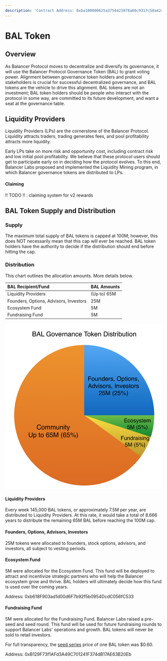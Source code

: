 ```yaml
---
description: 'Contract Address: 0xba100000625a3754423978a60c9317c58a424e3d'
---
```


# BAL Token

## Overview

As Balancer Protocol moves to decentralize and diversify its governance, it will use the Balancer Protocol Governance Token \(BAL\) to grant voting power. Alignment between governance token holders and protocol stakeholders is crucial for successful decentralized governance, and BAL tokens are the vehicle to drive this alignment. BAL tokens are not an investment; BAL token holders should be people who interact with the protocol in some way, are committed to its future development, and want a seat at the governance table.

## Liquidity Providers

Liquidity Providers \(LPs\) are the cornerstone of the Balancer Protocol. Liquidity attracts traders, trading generates fees, and pool profitability attracts more liquidity. 

Early LPs take on more risk and opportunity cost, including contract risk and low initial pool profitability. We believe that these protocol users should get to participate early on in deciding how the protocol evolves. To this end, Balancer Labs proposed and implemented the Liquidity Mining program, in which Balancer governance tokens are distributed to LPs.

#### Claiming

!! TODO !! : claiming system for v2 rewards

## BAL Token Supply and Distribution

### Supply

The maximum total supply of BAL tokens is capped at 100M; however, this does NOT necessarily mean that this cap will ever be reached. BAL token holders have the authority to decide if the distribution should end before hitting the cap. 

### Distribution

This chart outlines the allocation amounts. More details below.

| BAL Recipient/Fund | BAL Amounts |
| :--- | :--- |
| Liquidity Providers | \(Up to\) 65M |
| Founders, Options, Advisors, Investors | 25M |
| Ecosystem Fund | 5M |
| Fundraising Fund | 5M |

![](../../.gitbook/assets/bal_distribution%20%281%29.png)

#### Liquidity Providers

Every week 145,000 BAL tokens, or approximately 7.5M per year, are distributed to Liquidity Providers. At this rate, it would take a total of 8.666 years to distribute the remaining 65M BAL before reaching the 100M cap.

#### Founders, Options, Advisors, Investors

25M tokens were allocated to founders, stock options, advisors, and investors, all subject to vesting periods.

#### Ecosystem Fund

5M were allocated for the Ecosystem Fund. This fund will be deployed to attract and incentivize strategic partners who will help the Balancer ecosystem grow and thrive. BAL holders will ultimately decide how this fund is used over the coming years.

Address: 0xb618F903ad1d00d6F7b92f5b0954DcdC056fC533

#### Fundraising Fund

5M were allocated for the Fundraising Fund. Balancer Labs raised a pre-seed and seed round. This fund will be used for future fundraising rounds to support Balancer Labs' operations and growth. BAL tokens will never be sold to retail investors.

For full transparency, the [seed series](https://medium.com/balancer-protocol/balancer-labs-raises-3m-to-supercharge-programmable-liquidity-8f1a42323c78) price of one BAL token was $0.60.

Address: 0xB129F73f1AFd3A49C701241F374dB17AE63B20Eb





